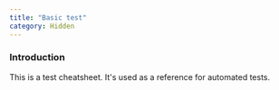 ```yaml
---
title: "Basic test"
category: Hidden
---
```


### Introduction

This is a test cheatsheet. It's used as a reference for automated tests.
